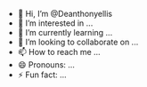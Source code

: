 - 👋 Hi, I’m @Deanthonyellis
- 👀 I’m interested in ...
- 🌱 I’m currently learning ...
- 💞️ I’m looking to collaborate on ...
- 📫 How to reach me ...
- 😄 Pronouns: ...
- ⚡ Fun fact: ...

<!---
Deanthonyellis/Deanthonyellis is a ✨ special ✨ repository because its `README.md` (this file) appears on your GitHub profile.
You can click the Preview link to take a look at your changes.
--->
